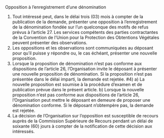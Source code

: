 Opposition à l’enregistrement d’une dénomination
1) Tout intéressé peut, dans le délai trois (03) mois à compter de la publication de la
demande, présenter une opposition à l’enregistrement de la dénomination fondée sur
l’un quelconque des motifs de refus prévus à l’article 27.
Les services compétents des parties contractantes de la Convention de l’Union pour la
Protection des Obtentions Végétales peuvent présenter des observations.
2) Les oppositions et les observations sont communiquées au déposant pour qu’il puisse y
répondre ou, le cas échéant, présenter une nouvelle proposition.
3) Lorsque la proposition de dénomination n’est pas conforme aux dispositions de
l’article 26, l’Organisation invite le déposant à présenter une nouvelle proposition de
dénomination. Si la proposition n’est pas présentée dans le délai imparti, la demande est
rejetée.
#4)
a) La nouvelle proposition est soumise à la procédure d’examen et de
publication prévue dans le présent article.
b) Lorsque la nouvelle proposition n’est pas conforme aux dispositions de
l’article 26, l’Organisation peut mettre le déposant en demeure de
proposer une dénomination conforme. Si le déposant n’obtempère pas, la
demande est rejetée.
5) La décision de l’Organisation sur l’opposition est susceptible de recours auprès de la
Commission Supérieure de Recours pendant un délai de soixante (60) jours à compter
de la notification de cette décision aux intéressés.
